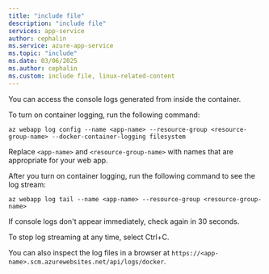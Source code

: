 ```yaml
---
title: "include file"
description: "include file"
services: app-service
author: cephalin
ms.service: azure-app-service
ms.topic: "include"
ms.date: 03/06/2025
ms.author: cephalin
ms.custom: include file, linux-related-content
---
```


You can access the console logs generated from inside the container.

To turn on container logging, run the following command:

```azurecli-interactive
az webapp log config --name <app-name> --resource-group <resource-group-name> --docker-container-logging filesystem
```

Replace `<app-name>` and `<resource-group-name>` with names that are appropriate for your web app.

After you turn on container logging, run the following command to see the log stream:

```azurecli-interactive
az webapp log tail --name <app-name> --resource-group <resource-group-name>
```

If console logs don't appear immediately, check again in 30 seconds.

To stop log streaming at any time, select Ctrl+C.

You can also inspect the log files in a browser at `https://<app-name>.scm.azurewebsites.net/api/logs/docker`.
